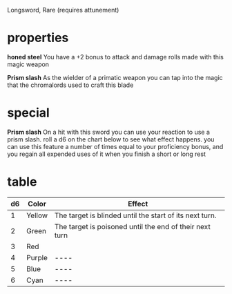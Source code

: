 Longsword, Rare (requires attunement)
# properties

**honed steel** You have a +2 bonus to attack and damage rolls made with this magic weapon

**Prism slash** As the wielder of a primatic weapon you can tap into the magic that the chromalords used to craft this blade
# special

**Prism slash** On a hit with this sword you can use your reaction to use a prism slash. roll a d6 on the chart below to see what effect happens. you can use this feature a number of times equal to your proficiency bonus, and you regain all expended uses of it when you finish a short or long rest

# table

| d6 | Color | Effect |
| ---- | ---- | ---- |
| 1 | Yellow | The target is blinded until the start of its next turn. |
| 2 | Green | The target is poisoned until the end of their next turn |
| 3 | Red |  |
| 4 | Purple | ---- |
| 5 | Blue | ---- |
| 6 | Cyan | ---- |
